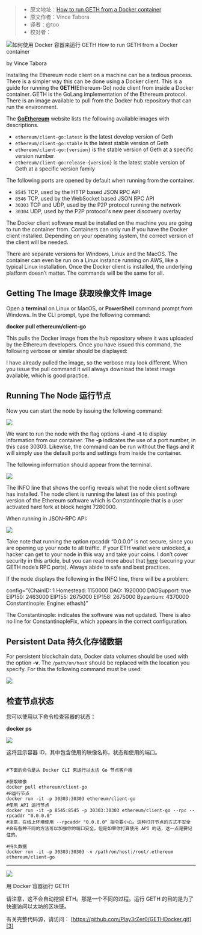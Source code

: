 > * 原文地址：[How to run GETH from a Docker container](https://www.freecodecamp.org/news/how-to-run-geth-from-a-docker-container-b6d30620ca74/)
> * 原文作者：Vince Tabora
> * 译者：@too
> * 校对者：
  
![如何使用 Docker 容器来运行 GETH How to run GETH from a Docker container](https://cdn-media-1.freecodecamp.org/images/1*QZk8YSNM8shw4Trn8YtvAA.png)

by Vince Tabora

Installing the Ethereum node client on a machine can be a tedious process. There is a simpler way this can be done using a Docker client. This is a guide for running the  ****GETH****(Ethereum-Go) node client from inside a Docker container. GETH is the GoLang implementation of the Ethereum protocol. There is an image available to pull from the Docker hub repository that can run the environment.

The  [****GoEthereum****][1]  website  lists the following available images with descriptions.

-   `ethereum/client-go:latest`  is the latest develop version of Geth
-   `ethereum/client-go:stable`  is the latest stable version of Geth
-   `ethereum/client-go:{version}`  is the stable version of Geth at a specific version number
-   `ethereum/client-go:release-{version}`  is the latest stable version of Geth at a specific version family

The following ports are opened by default when running from the container.

-   `8545`  TCP, used by the HTTP based JSON RPC API
-   `8546`  TCP, used by the WebSocket based JSON RPC API
-   `30303`  TCP and UDP, used by the P2P protocol running the network
-   `30304`  UDP, used by the P2P protocol's new peer discovery overlay

The Docker client software must be installed on the machine you are going to run the container from. Containers can only run if you have the Docker client installed. Depending on your operating system, the correct version of the client will be needed.

There are separate versions for Windows, Linux and the MacOS. The container can even be run on a Linux instance running on AWS, like a typical Linux installation. Once the Docker client is installed, the underlying platform doesn’t matter. The commands will be the same for all.

## Getting The Image  获取映像文件 Image

Open a  ****__terminal__****  on Linux or MacOS, or  ****__PowerShell__****  command prompt from Windows. In the CLI prompt, type the following command:

****docker pull ethereum/client-go****

This pulls the Docker image from the hub repository where it was uploaded by the Ethereum developers. Once you have issued this command, the following verbose or similar should be displayed:

I have already pulled the image, so the verbose may look different. When you issue the pull command it will always download the latest image available, which is good practice.

## Running The Node  运行节点

Now you can start the node by issuing the following command:

![](https://www.freecodecamp.org/news/content/images/2019/08/image-49.png)

We want to run the node with the flag options  ****\-i**** and  ****\-t**** to display information from our container. The  ****\-p**** indicates the use of a port number, in this case 30303. Likewise, the command can be run without the flags and it will simply use the default ports and settings from inside the container.

The following information should appear from the terminal.

![](https://www.freecodecamp.org/news/content/images/2019/08/image-51.png)

The INFO line that shows the config reveals what the node client software has installed. The node client is running the latest (as of this posting) version of the Ethereum software which is Constantinople that is a user activated hard fork at block height 7280000.

When running in JSON-RPC API:

![](https://www.freecodecamp.org/news/content/images/2019/08/image-52.png)

Take note that running the option rpcaddr “0.0.0.0” is not secure, since you are opening up your node to all traffic. If your ETH wallet were unlocked, a hacker can get to your node in this way and take your coins. I don’t cover security in this article, but you can read more about that  [here][2]  (securing your GETH node’s RPC ports). Always abide to safe and best practices.

If the node displays the following in the INFO line, there will be a problem:

config=”{ChainID: 1 Homestead: 1150000 DAO: 1920000 DAOSupport: true EIP150: 2463000 EIP155: 2675000 EIP158: 2675000 Byzantium: 4370000 Constantinople: <nil> Engine: ethash}”

The Constantinople: <nil> indicates the software was not updated. There is also no line for ConstantinopleFix, which appears in the correct configuration.

## Persistent Data  持久化存储数据

For persistent blockchain data, Docker data volumes should be used with the option  ****\-v****. The  `/path/on/host`  should be replaced with the location you specify. For this the following command must be used:

![](https://www.freecodecamp.org/news/content/images/2019/08/image-54.png)

## 检查节点状态 

您可以使用以下命令检查容器的状态：

****docker ps****

![](https://www.freecodecamp.org/news/content/images/2019/08/image-55.png)

这将显示容器 ID，其中包含使用的映像名称，状态和使用的端口。

```

#下面的命令是从 Docker CLI 来运行以太坊 Go 节点客户端

#获取映像
docker pull ethereum/client-go
#R运行节点
docker run -it -p 30303:30303 ethereum/client-go
#使用 API 运行节点
docker run -it -p 8545:8545 -p 30303:30303 ethereum/client-go --rpc --rpcaddr "0.0.0.0"
#注意，在线上环境使用 --rpcaddr "0.0.0.0" 指令要小心。这种打开节点的方式不安全
#会有各种不同的方法可以加强你的端口安全，但是如果你打算使用 API 的话，这一点是要记住的。

#持久数据
docker run -it -p 30303:30303 -v /path/on/host:/root/.ethereum ethereum/client-go

```

---

![](https://www.freecodecamp.org/news/content/images/2019/08/image-56.png)

用 Docker 容器运行 GETH

请注意，这不会自动挖掘 ETH。那是一个不同的过程。运行 GETH 的目的是为了快速访问以太坊的区块链。

有关完整代码源，请访问： [https://github.com/Play3rZer0/GETHDocker.git][3]

[1]: https://geth.ethereum.org/
[2]: https://medium.com/coinmonks/securing-your-ethereum-nodes-from-hackers-8b7d5bac8986
[3]: https://github.com/Play3rZer0/GETHDocker.git
